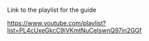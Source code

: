 Link to the playlist for the guide

https://www.youtube.com/playlist?list=PL4cUxeGkcC9iVKmtNuCeIswnQ97in2GGf

